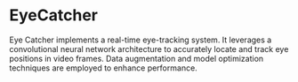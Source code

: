 # EyeCatcher
Eye Catcher implements a real-time eye-tracking system. It leverages a convolutional neural network architecture to accurately locate and track eye positions in video frames. Data augmentation and model optimization techniques are employed to enhance performance.
